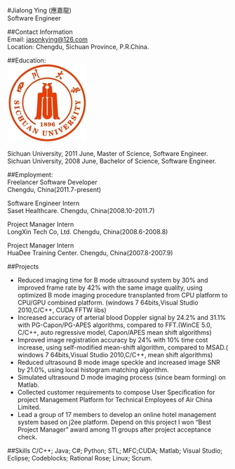 #Jialong Ying (應嘉龍)  
Software Engineer  

##Contact Information  
Email: jasonkying@126.com  
Location: Chengdu, Sichuan Province, P.R.China.  
 
##Education:  
![SCU](https://github.com/jasonkying/Resume/blob/master/school_badge.png)  
 
Sichuan University, 2011 June, Master of Science, Software Engineer.  
Sichuan University, 2008 June, Bachelor of Science, Software Engineer.  
 
##Employment:  
Freelancer Software Developer  
Chengdu, China(2011.7-present)  
 
Software Engineer Intern  
Saset Healthcare. Chengdu, China(2008.10-2011.7)  
 
Project Manager Intern  
LongXin Tech Co, Ltd. Chengdu, China(2008.6-2008.8) 

Project Manager Intern  
HuaDee Training Center. Chengdu, China(2007.8-2007.9)  
 
##Projects  
* Reduced imaging time for B mode ultrasound system by 30% and improved frame rate by 42% with the same image quality, using optimized B mode imaging procedure transplanted from CPU platform to CPU/GPU combined platform. (windows 7 64bits,Visual Studio 2010,C/C++, CUDA FFTW libs)  
* Increased accuracy of arterial blood Doppler signal by 24.2% and 31.1% with PG-Capon/PG-APES algorithms, compared to FFT.(WinCE 5.0, C/C++, auto regressive model, Capon/APES mean shift algorithms)  
* Improved image registration accuracy by 24% with 10% time cost increase, using self-modified mean-shift algorithm, compared to MSAD.( windows 7 64bits,Visual Studio 2010,C/C++, mean shift algorithms)  
* Reduced ultrasound B mode image speckle and increased image SNR by 21.0%, using local histogram matching algorithm.
* Simulated ultrasound D mode imaging process (since beam forming) on Matlab.  
* Collected customer requirements to compose User Specification for project Management Platform for Technical Employees of Air China Limited.  
* Lead a group of 17 members to develop an online hotel management system based on j2ee platform. Depend on this project I won “Best Project Manager” award among 11 groups after project acceptance check.  

##Skills 
C/C++; Java; C#; Python; STL; MFC;CUDA; Matlab; Visual Studio; Eclipse; Codeblocks; Rational Rose; Linux; Scrum.
